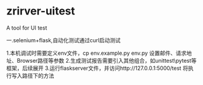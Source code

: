 # zrirver-uitest
A tool for UI test

一.selenium+flask,自动化测试通过curl启动测试

1.本机调试时需要定义env文件，cp env.example.py env.py 设置邮件、请求地址、Browser路径等参数
2.生成测试报告需要引入其他组合，如unittest\pytest等框架，后续展开
3.运行flaskserver文件，并访问http://127.0.0.1:5000/test 将执行写入路径下的方法
